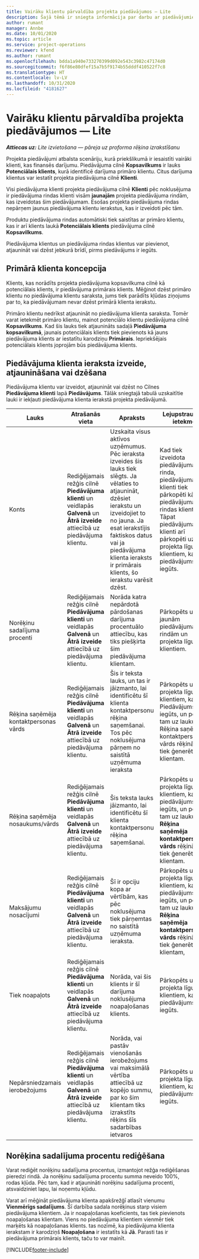```yaml
---
title: Vairāku klientu pārvaldība projekta piedāvājumos — Lite
description: Šajā tēmā ir sniegta informācija par darbu ar piedāvājumiem ar vairākiem klientiem, kuri finansēs šo projektu. (Sales)
author: rumant
manager: Annbe
ms.date: 10/01/2020
ms.topic: article
ms.service: project-operations
ms.reviewer: kfend
ms.author: rumant
ms.openlocfilehash: bdda1a940e733270399d092e543c3982c47174d0
ms.sourcegitcommit: f6f86e80dfef15a7b5f9174b55dddf410522f7c8
ms.translationtype: HT
ms.contentlocale: lv-LV
ms.lasthandoff: 10/31/2020
ms.locfileid: "4181627"
---
```

# <a name="manage-multiple-customers-on-project-quotes---lite"></a>Vairāku klientu pārvaldība projekta piedāvājumos — Lite

_**Attiecas uz:** Lite izvietošana — pāreja uz proforma rēķina izrakstīšanu_

Projekta piedāvājumi atbalsta scenāriju, kurā priekšlikumā ir iesaistīti vairāki klienti, kas finansēs darījumu. Piedāvājuma cilnē **Kopsavilkums** ir lauks **Potenciālais klients**, kurā identificē darījuma primāro klientu. Citus darījuma klientus var iestatīt projekta piedāvājuma cilnē **Klienti**.

Visi piedāvājuma klienti projekta piedāvājuma cilnē **Klienti** pēc noklusējuma ir piedāvājuma rindas klienti visām **jaunajām** projekta piedāvājuma rindām, kas izveidotas šim piedāvājumam. Esošas projekta piedāvājuma rindas nepārņem jaunus piedāvājuma klientu ierakstus, kas ir izveidoti pēc tām.

Produktu piedāvājuma rindas automātiski tiek saistītas ar primāro klientu, kas ir arī klients laukā **Potenciālais klients** piedāvājuma cilnē **Kopsavilkums**.

Piedāvājuma klientus un piedāvājuma rindas klientus var pievienot, atjaunināt vai dzēst jebkurā brīdī, pirms piedāvājums ir iegūts.

## <a name="concept-of-a-primary-customer"></a>Primārā klienta koncepcija

Klients, kas norādīts projekta piedāvājuma kopsavilkuma cilnē kā potenciālais klients, ir piedāvājuma primārais klients. Mēģinot dzēst primāro klientu no piedāvājuma klientu saraksta, jums tiek parādīts kļūdas ziņojums par to, ka piedāvājumam nevar dzēst primārā klienta ierakstu.

Primāro klientu nedrīkst atjaunināt no piedāvājuma klienta saraksta. Tomēr varat ietekmēt primāro klientu, mainot potenciālo klientu piedāvājuma cilnē **Kopsavilkums**. Kad šis lauks tiek atjaunināts sadaļā **Piedāvājuma kopsavilkumā**, jaunais potenciālais klients tiek pievienots kā jauns piedāvājuma klients ar iestatītu karodziņu **Primārais**. Iepriekšējais potenciālais klients joprojām būs piedāvājuma klients.

## <a name="create-update-or-delete-a-quote-customer-record"></a>Piedāvājuma klienta ieraksta izveide, atjaunināšana vai dzēšana

Piedāvājuma klientu var izveidot, atjaunināt vai dzēst no Cilnes **Piedāvājuma klienti** lapā **Piedāvājums**. Tālāk sniegtajā tabulā uzskaitītie lauki ir iekļauti piedāvājuma klienta ierakstā projekta piedāvājumā.

| **Lauks** | **Atrašanās vieta** | **Apraksts** | **Lejupstraumes ietekme** |
| --- | --- | --- | --- |
| Konts | Rediģējamais režģis cilnē **Piedāvājuma klienti** un veidlapās **Galvenā** un **Ātrā izveide** attiecībā uz piedāvājuma klientu. | Uzskaita visus aktīvos uzņēmumus. Pēc ieraksta izveides šis lauks tiek slēgts. Ja vēlaties to atjaunināt, dzēsiet ierakstu un izveidojiet to no jauna. Ja esat ierakstījis faktiskos datus vai ja piedāvājuma klienta ieraksts ir primārais klients, šo ierakstu varēsit dzēst. | Kad tiek izveidota piedāvājuma rinda, piedāvājuma klienti tiek pārkopēti kā piedāvājuma rindas klienti. Tāpat piedāvājuma klienti arī pārkopēti uz projekta līguma klientiem, kad piedāvājums ir iegūts. |
| Norēķinu sadalījuma procenti | Rediģējamais režģis cilnē **Piedāvājuma klienti** un veidlapās **Galvenā** un **Ātrā izveide** attiecībā uz piedāvājuma klientu. | Norāda katra nepārdotā pārdošanas darījuma procentuālo attiecību, kas tiks piešķirta šim piedāvājuma klientam. | Pārkopēts uz jaunām piedāvājuma rindām un projekta līguma klientiem. |
| Rēķina saņēmēja kontaktpersonas vārds | Rediģējamais režģis cilnē **Piedāvājuma klienti** un veidlapās **Galvenā** un **Ātrā izveide** attiecībā uz piedāvājuma klientu. | Šis ir teksta lauks, un tas ir jāizmanto, lai identificētu šī klienta kontaktpersonu rēķina saņemšanai. Tos pēc noklusējuma pārņem no saistītā uzņēmuma ieraksta | Pārkopēts uz projekta līguma klientiem, kad Piedāvājums ir iegūts, un pēc tam uz lauku Rēķina saņēmēja kontaktpersonas vārds rēķinā, kas tiek ģenerēts šim klientam. |
| Rēķina saņēmēja nosaukums/vārds | Rediģējamais režģis cilnē **Piedāvājuma klienti** un veidlapās **Galvenā** un **Ātrā izveide** attiecībā uz piedāvājuma klientu. | Šis teksta lauks jāizmanto, lai identificētu šī klienta kontaktpersonu rēķina saņemšanai. | Pārkopēts uz projekta līguma klientiem, kad piedāvājums ir iegūts, un pēc tam uz lauku **Rēķina saņēmēja kontaktpersonas vārds** rēķinā, kas tiek ģenerēts šim klientam. |
| Maksājumu nosacījumi | Rediģējamais režģis cilnē **Piedāvājuma klienti** un veidlapās **Galvenā** un **Ātrā izveide** attiecībā uz piedāvājuma klientu. | Šī ir opciju kopa ar vērtībām, kas pēc noklusējuma tiek pārņemtas no saistītā uzņēmuma ieraksta. | Pārkopēts uz projekta līguma klientiem, kad piedāvājums ir iegūts, un pēc tam uz lauku **Rēķina saņēmēja kontaktpersonas vārds** rēķinā, kas tiek ģenerēts šim klientam, |
| Tiek noapaļots | Rediģējamais režģis cilnē **Piedāvājuma klienti** un veidlapās **Galvenā** un **Ātrā izveide** attiecībā uz piedāvājuma klientu. | Norāda, vai šis klients ir šī darījuma noklusējuma noapaļošanas klients. | Pārkopēts uz projekta līguma klientiem, kad piedāvājums ir iegūts. |
| Nepārsniedzamais ierobežojums | Rediģējamais režģis cilnē **Piedāvājuma klienti** un veidlapās **Galvenā** un **Ātrā izveide** attiecībā uz piedāvājuma klientu. | Norāda, vai pastāv vienošanās ierobežojums vai maksimālā vērtība attiecībā uz kopējo summu, par ko šim klientam tiks izrakstīts rēķins šīs sadarbības ietvaros | Pārkopēts uz projekta līguma klientiem, kad piedāvājums ir iegūts. |

## <a name="editing-billing-split-percentages"></a>Norēķina sadalījuma procentu rediģēšana

Varat rediģēt norēķinu sadalījuma procentus, izmantojot režģa rediģēšanas pieredzi rindā. Ja norēķinu sadalījuma procentu summa neveido 100%, rodas kļūda. Pēc tam, kad ir atjaunināti norēķinu sadalījuma procenti, atsvaidziniet lapu, lai noņemtu kļūdu.

Varat arī mēģināt piedāvājuma klienta apakšrežģī atlasīt vienumu **Vienmērīgs sadalījums**. Šī darbība sadala norēķinus starp visiem piedāvājuma klientiem. Ja ir noapaļošanas koeficients, tas tiek pievienots noapaļošanas klientam. Viens no piedāvājuma klientiem vienmēr tiek marķēts kā noapaļošanas klients. tas nozīmē, ka piedāvājuma klienta ierakstam ir karodziņš **Noapaļošana** ir iestatīts kā **Jā**. Parasti tas ir piedāvājuma primārais klients, taču to var mainīt.


[!INCLUDE[footer-include](../../includes/footer-banner.md)]